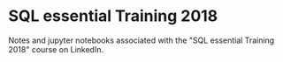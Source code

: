 # SQL essential Training 2018

Notes and jupyter notebooks associated with the "SQL essential Training 2018" course on LinkedIn.

